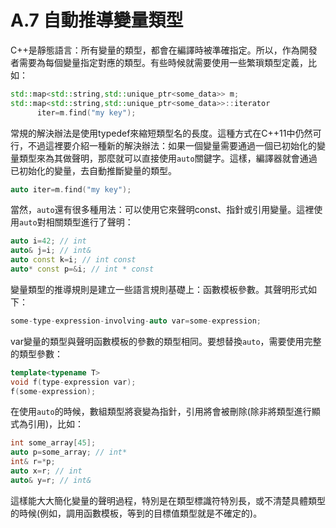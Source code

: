 # A.7 自動推導變量類型

C++是靜態語言：所有變量的類型，都會在編譯時被準確指定。所以，作為開發者需要為每個變量指定對應的類型。有些時候就需要使用一些繁瑣類型定義，比如：

```c++
std::map<std::string,std::unique_ptr<some_data>> m;
std::map<std::string,std::unique_ptr<some_data>>::iterator
      iter=m.find("my key");
```

常規的解決辦法是使用typedef來縮短類型名的長度。這種方式在C++11中仍然可行，不過這裡要介紹一種新的解決辦法：如果一個變量需要通過一個已初始化的變量類型來為其做聲明，那麼就可以直接使用`auto`關鍵字。這樣，編譯器就會通過已初始化的變量，去自動推斷變量的類型。

```c++
auto iter=m.find("my key");
```

當然，`auto`還有很多種用法：可以使用它來聲明const、指針或引用變量。這裡使用`auto`對相關類型進行了聲明：

```c++
auto i=42; // int
auto& j=i; // int&
auto const k=i; // int const
auto* const p=&i; // int * const
```

變量類型的推導規則是建立一些語言規則基礎上：函數模板參數。其聲明形式如下：

```c++
some-type-expression-involving-auto var=some-expression;
```

var變量的類型與聲明函數模板的參數的類型相同。要想替換`auto`，需要使用完整的類型參數：

```c++
template<typename T>
void f(type-expression var);
f(some-expression);
```

在使用`auto`的時候，數組類型將衰變為指針，引用將會被刪除(除非將類型進行顯式為引用)，比如：

```c++
int some_array[45];
auto p=some_array; // int*
int& r=*p;
auto x=r; // int
auto& y=r; // int&
```

這樣能大大簡化變量的聲明過程，特別是在類型標識符特別長，或不清楚具體類型的時候(例如，調用函數模板，等到的目標值類型就是不確定的)。